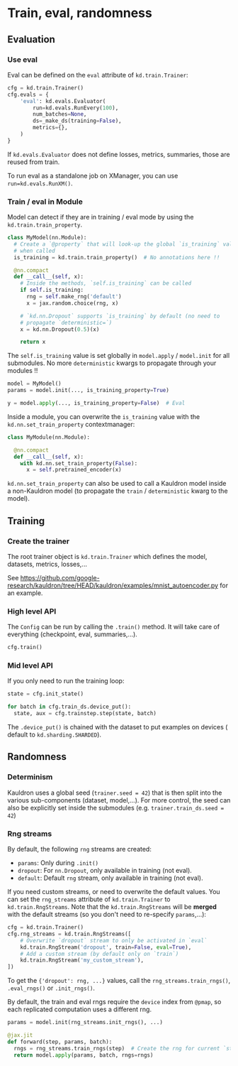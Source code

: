 # Train, eval, randomness

## Evaluation

### Use eval

Eval can be defined on the `eval` attribute of `kd.train.Trainer`:

```python
cfg = kd.train.Trainer()
cfg.evals = {
    'eval': kd.evals.Evaluator(
        run=kd.evals.RunEvery(100),
        num_batches=None,
        ds=_make_ds(training=False),
        metrics={},
    )
}
```

If `kd.evals.Evaluator` does not define losses, metrics, summaries, those are
reused from train.

To run eval as a standalone job on XManager, you can use `run=kd.evals.RunXM()`.

### Train / eval in Module

Model can detect if they are in training / eval mode by using the
`kd.train.train_property`.

```python
class MyModel(nn.Module):
  # Create a `@property` that will look-up the global `is_training` value
  # when called
  is_training = kd.train.train_property()  # No annotations here !!

  @nn.compact
  def __call__(self, x):
    # Inside the methods, `self.is_training` can be called
    if self.is_training:
      rng = self.make_rng('default')
      x = jax.random.choice(rng, x)

    # `kd.nn.Dropout` supports `is_training` by default (no need to
    # propagate `deterministic=`)
    x = kd.nn.Dropout(0.5)(x)

    return x
```

The `self.is_training` value is set globally in `model.apply` / `model.init` for
all submodules. No more `deterministic` kwargs to propagate through your modules
!!

```python
model = MyModel()
params = model.init(..., is_training_property=True)

y = model.apply(..., is_training_property=False)  # Eval
```

Inside a module, you can overwrite the `is_training` value with the
`kd.nn.set_train_property` contextmanager:

```python
class MyModule(nn.Module):

  @nn.compact
  def __call__(self, x):
    with kd.nn.set_train_property(False):
      x = self.pretrained_encoder(x)
```

`kd.nn.set_train_property` can also be used to call a Kauldron model inside a
non-Kauldron model (to propagate the `train` / `deterministic` kwarg to the
model).

## Training

### Create the trainer

The root trainer object is `kd.train.Trainer` which defines the model, datasets,
metrics, losses,...

See https://github.com/google-research/kauldron/tree/HEAD/kauldron/examples/mnist_autoencoder.py for an
example.

### High level API

The `Config` can be run by calling the `.train()` method. It will take care of
everything (checkpoint, eval, summaries,...).

```python
cfg.train()
```

### Mid level API

If you only need to run the training loop:

```python
state = cfg.init_state()

for batch in cfg.train_ds.device_put():
  state, aux = cfg.trainstep.step(state, batch)
```

The `.device_put()` is chained with the dataset to put examples on devices (
default to `kd.sharding.SHARDED`).

## Randomness

### Determinism

Kauldron uses a global seed (`trainer.seed = 42`) that is then split into the
various sub-components (dataset, model,...). For more control, the seed can also
be explicitly set inside the submodules (e.g. `trainer.train_ds.seed = 42`)

### Rng streams

By default, the following `rng` streams are created:

*   `params`: Only during `.init()`
*   `dropout`: For `nn.Dropout`, only available in training (not eval).
*   `default`: Default `rng` stream, only available in training (not eval).

If you need custom streams, or need to overwrite the default values. You can set
the `rng_streams` attribute of `kd.train.Trainer` to `kd.train.RngStreams`. Note
that the `kd.train.RngStreams` will be **merged** with the default streams (so
you don't need to re-specify `params`,...):

```python
cfg = kd.train.Trainer()
cfg.rng_streams = kd.train.RngStreams([
    # Overwrite `dropout` stream to only be activated in `eval`
    kd.train.RngStream('dropout', train=False, eval=True),
    # Add a custom stream (by default only on `train`)
    kd.train.RngStream('my_custom_stream'),
])
```

To get the `{'dropout': rng, ...}` values, call the `rng_streams.train_rngs()`,
`.eval_rngs()` or `.init_rngs()`.

By default, the train and eval rngs require the `device` index from `@pmap`, so
each replicated computation uses a different rng.

```python
params = model.init(rng_streams.init_rngs(), ...)

@jax.jit
def forward(step, params, batch):
  rngs = rng_streams.train_rngs(step)  # Create the rng for current `step`
  return model.apply(params, batch, rngs=rngs)
```
